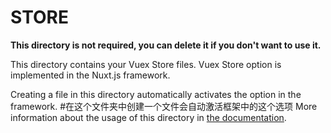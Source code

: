 # STORE

**This directory is not required, you can delete it if you don't want to use it.**

This directory contains your Vuex Store files.
Vuex Store option is implemented in the Nuxt.js framework.

Creating a file in this directory automatically activates the option in the framework.
#在这个文件夹中创建一个文件会自动激活框架中的这个选项
More information about the usage of this directory in [the documentation](https://nuxtjs.org/guide/vuex-store).
